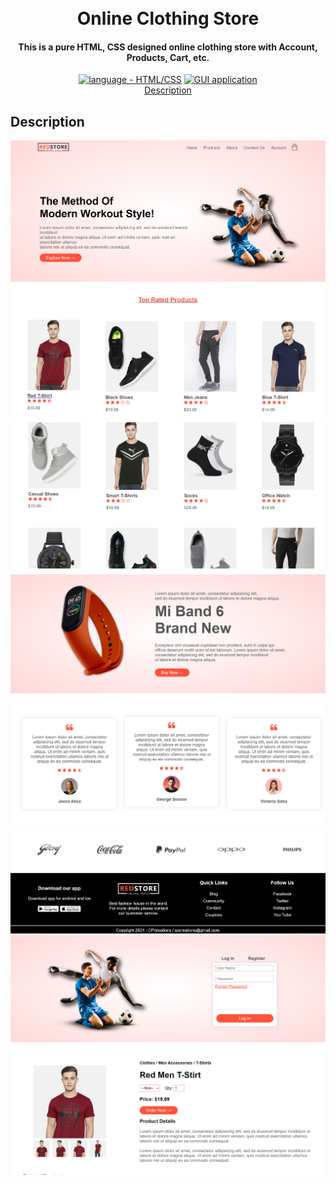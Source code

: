 

<h1 align="center">
  <br>
  Online Clothing Store
  <br>
</h1>

<h4 align="center">This is a pure HTML, CSS designed online clothing store with Account, Products, Cart, etc.</h4>

<p align="center">
  <a href="https://"><img src="https://img.shields.io/badge/language-HTML-2ea44f?logo=java" alt="language - HTML/CSS"></a>
  <a href="https://"><img src="https://img.shields.io/badge/Styling-CSS-blue?logo=IDE" alt="GUI application"></a>
  <br>
  <a href="#description">Description</a> 
</p>


## Description

![Screenshot](images/1.png)
![Screenshot](images/2.png)
![Screenshot](images/3.png)
![Screenshot](images/4.png)
![Screenshot](images/5.png)
![Screenshot](images/6.png)
![Screenshot](images/7.png)
![Screenshot](images/8.png)
